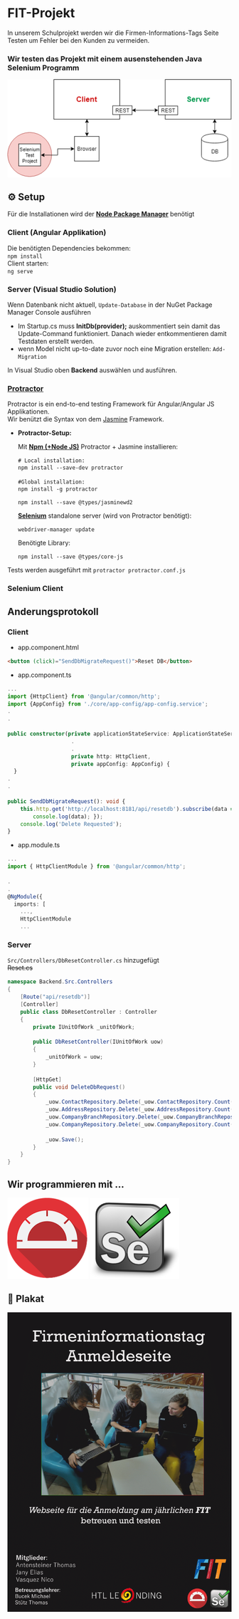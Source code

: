 # FIT-Projekt

In unserem Schulprojekt werden wir die Firmen-Informations-Tags Seite Testen um Fehler bei den Kunden zu vermeiden.


### Wir testen das Projekt mit einem ausenstehenden Java Selenium Programm

<img src="Images/FitWebsite_Simple.png" />

## :gear: Setup 
Für die Installationen wird der **[Node Package Manager](https://nodejs.org/en/download/)** benötigt 
### Client (Angular Applikation)
Die benötigten Dependencies bekommen:\
`npm install`  
Client starten:\
`ng serve`

### Server  (Visual Studio Solution)
Wenn Datenbank nicht aktuell, `Update-Database` in der NuGet Package Manager Console ausführen
- Im Startup.cs muss **InitDb(provider);** auskommentiert sein damit das Update-Command
funktioniert. Danach wieder entkommentieren damit Testdaten erstellt werden.
- wenn Model nicht up-to-date zuvor noch eine Migration erstellen: `Add-Migration`

In Visual Studio oben **Backend** auswählen und ausführen.

### [Protractor](https://www.protractortest.org/#/) 
Protractor is ein end-to-end testing Framework für Angular/Angular JS Applikationen.\
Wir benützt die Syntax von dem [Jasmine](https://jasmine.github.io/) Framework.
- **Protractor-Setup:**
    
    Mit **[Npm (+Node JS)](https://nodejs.org/en/download/)** Protractor + Jasmine installieren:
    ```
    # Local installation:
    npm install --save-dev protractor

    #Global installation:
    npm install -g protractor
    ```
    ```
    npm install --save @types/jasminewd2
    ```
    **[Selenium](https://www.seleniumhq.org/)** standalone server (wird von Protractor benötigt):
    ```
    webdriver-manager update
    ```
    Benötigte Library:
    ```
    npm install --save @types/core-js
    ```

Tests werden ausgeführt mit `protractor protractor.conf.js`

### Selenium Client

## Anderungsprotokoll


### Client 
 - app.component.html
```html
<button (click)="SendDbMigrateRequest()">Reset DB</button>
```

- app.component.ts
```ts
...
import {HttpClient} from '@angular/common/http';
import {AppConfig} from './core/app-config/app-config.service';
.
.

public constructor(private applicationStateService: ApplicationStateService,
                    .
                    .                    
                    private http: HttpClient,
                    private appConfig: AppConfig) {
  }
.
.

public SendDbMigrateRequest(): void {
    this.http.get('http://localhost:8181/api/resetdb').subscribe(data => {
        console.log(data); });
    console.log('Delete Requested');
}
```

- app.module.ts
```ts
...
import { HttpClientModule } from '@angular/common/http';

.
.
@NgModule({
  imports: [
    ...,
    HttpClientModule
    ...
```

### Server

`Src/Controllers/DbResetController.cs` hinzugefügt  
~~Reset.cs~~


```c#
namespace Backend.Src.Controllers
{
    [Route("api/resetdb")]
    [Controller]
    public class DbResetController : Controller
    {
        private IUnitOfWork _unitOfWork;

        public DbResetController(IUnitOfWork uow)
        {
            _unitOfWork = uow;
        }

        [HttpGet]
        public void DeleteDbRequest()
        {
            _uow.ContactRepository.Delete(_uow.ContactRepository.Count());
            _uow.AddressRepository.Delete(_uow.AddressRepository.Count());
            _uow.CompanyBranchRepository.Delete(_uow.CompanyBranchRepository.Count());
            _uow.CompanyRepository.Delete(_uow.CompanyRepository.Count());

            _uow.Save();
        }
    }
}
```


## Wir programmieren mit ...
<img src="Images/protractor.png" /> <img src="Images/Selenium-Logo.png" />

## :art: Plakat

<img src="Images/Plakat.png" />
